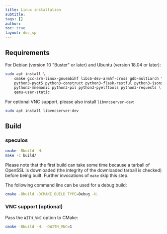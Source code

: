 ```yaml
---
title: Linux installation
subtitle:
tags: []
author:
toc: true
layout: doc_sp
---
```




## Requirements

For Debian (version 10 "Buster" or later) and Ubuntu (version 18.04 or later):

```sh
sudo apt install \
    cmake gcc-arm-linux-gnueabihf libc6-dev-armhf-cross gdb-multiarch \
    python3-pyqt5 python3-construct python3-flask-restful python3-jsonschema \
    python3-mnemonic python3-pil python3-pyelftools python3-requests \
    qemu-user-static
```

For optional VNC support, please also install `libvncserver-dev`:

```sh
sudo apt install libvncserver-dev
```

## Build

### speculos

```sh
cmake -Bbuild -H.
make -C build/
```

Please note that the first build can take some time because a tarball of OpenSSL
is downloaded (the integrity of the downloaded tarball is checked) before being
built. Further invocations of `make` skip this step.

The following command line can be used for a debug build:

```sh
cmake -Bbuild -DCMAKE_BUILD_TYPE=Debug -H.
```

### VNC support (optional)

Pass the `WITH_VNC` option to CMake:

```sh
cmake -Bbuild -H. -DWITH_VNC=1
```
